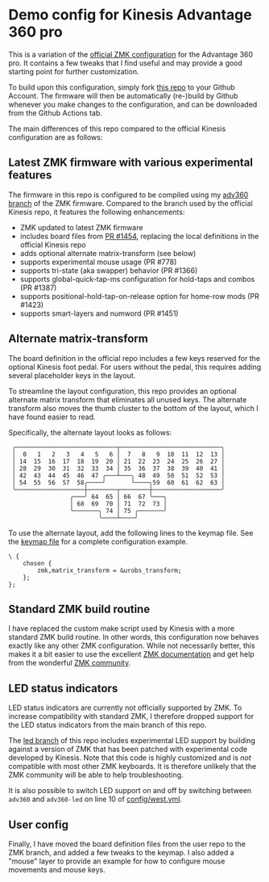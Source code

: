 # Demo config for Kinesis Advantage 360 pro

This is a variation of the [official ZMK
configuration](https://github.com/KinesisCorporation/Adv360-Pro-ZMK) for the Advantage
360 pro. It contains a few tweaks that I find useful and may provide a good starting
point for further customization.

To build upon this configuration, simply fork [this
repo](https://github.com/urob/adv360-demo-config) to your Github Account. The firmware
will then be automatically (re-)build by Github whenever you make changes to the
configuration, and can be downloaded from the Github Actions tab.

The main differences of this repo compared to the official Kinesis configuration are as
follows:

## Latest ZMK firmware with various experimental features

The firmware in this repo is configured to be compiled using my [adv360
branch](https://github.com/urob/zmk/tree/adv360) of the ZMK firmware. Compared to the
branch used by the official Kinesis repo, it features the following enhancements:
- ZMK updated to latest ZMK firmware
- includes board files from [PR #1454](https://github.com/zmkfirmware/zmk/pull/1454),
  replacing the local definitions in the official Kinesis repo
- adds optional alternate matrix-transform (see below)
- supports experimental mouse usage (PR #778)
- supports tri-state (aka swapper) behavior (PR #1366)
- supports global-quick-tap-ms configuration for hold-taps and combos (PR #1387)
- supports positional-hold-tap-on-release option for home-row mods (PR #1423)
- supports smart-layers and numword (PR #1451)

## Alternate matrix-transform

The board definition in the official repo includes a few keys reserved for the optional
Kinesis foot pedal. For users without the pedal, this requires adding several
placeholder keys in the layout. 

To streamline the layout configuration, this repo provides an optional alternate matrix
transform that eliminates all unused keys. The alternate transform also moves the thumb
cluster to the bottom of the layout, which I have found easier to read.

Specifically, the alternate layout looks as follows:
```
 ╭────────────────────────────┬────────────────────────────╮
 │  0   1   2   3   4   5   6 │  7   8   9  10  11  12  13 │
 │ 14  15  16  17  18  19  20 │ 21  22  23  24  25  26  27 │
 │ 28  29  30  31  32  33  34 │ 35  36  37  38  39  40  41 │
 │ 42  43  44  45  46  47 ╭───┴───╮ 48  49  50  51  52  53 │
 │ 54  55  56  57  58╭────╯       ╰────╮59  60  61  62  63 │
 ╰───────────────────┼────────┬────────┼───────────────────╯
                 ╭───╯ 64  65 │ 66  67 ╰───╮
                 │ 68  69  70 │ 71  72  73 │
                 ╰───────╮ 74 │ 75 ╭───────╯
                         ╰────┴────╯
```

To use the alternate layout, add the following lines to the keymap file. See the [keymap
file](https://github.com/urob/adv360-demo-config/blob/main/config/adv360pro.keymap) for
a complete configuration example.

```
\ {
    chosen {
        zmk,matrix_transform = &urobs_transform;
    };
};
```

## Standard ZMK build routine

I have replaced the custom make script used by Kinesis with a more standard ZMK build
routine. In other words, this configuration now behaves exactly like any other ZMK
configuration. While not necessarily better, this makes it a bit easier to use the
excellent [ZMK documentation](https://zmk.dev/docs/user-setup) and get help from the
wonderful [ZMK community](https://discord.gg/XnBTxwHmfT).

## LED status indicators

LED status indicators are currently not officially supported by ZMK. To increase
compatibility with standard ZMK, I therefore dropped support for the LED status
indicators from the main branch of this repo.

The [led branch](https://github.com/urob/adv360-demo-config/tree/led) of this repo
includes experimental LED support by building against a version of ZMK that has been
patched with experimental code developed by Kinesis. Note that this code is highly
customized and is *not* compatible with most other ZMK keyboards. It is therefore
unlikely that the ZMK community will be able to help troubleshooting.

It is also possible to switch LED support on and off by switching between `adv360`  and
`adv360-led` on line 10 of
[config/west.yml](https://github.com/urob/adv360-demo-config/blob/main/config/west.yml).

## User config

Finally, I have moved the board definition files from the user repo to the ZMK branch,
and added a few tweaks to the keymap. I also added a "mouse" layer to provide an example
for how to configure mouse movements and mouse keys.

